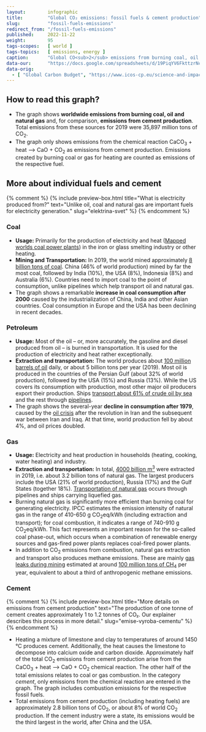 ```yaml
---
layout:        infographic
title:         "Global CO₂ emissions: fossil fuels & cement production"
slug:          "fossil-fuels-emissions"
redirect_from: "/fossil-fuels-emissions"
published:     2022-11-22
weight:        95
tags-scopes:   [ world ]
tags-topics:   [ emissions, energy ]
caption:       "Global CO<sub>2</sub> emissions from burning coal, oil and gas have quadrupled over the past 60 years. These emissions will have to be reduced to almost zero if we are to achieve carbon neutrality."
data-our:      "https://docs.google.com/spreadsheets/d/19PiqYV6FkttzrNcjkbTQmphzxgydtTc1MB6nDZpybj0/edit?usp=sharing"
data-orig:
  - [ "Global Carbon Budget", "https://www.icos-cp.eu/science-and-impact/global-carbon-budget/2020" ]
---
```


## How to read this graph?

* The graph shows **worldwide emissions from burning coal, oil and natural gas** and, for comparison, **emissions from cement production**. Total emissions from these sources for 2019 were 35,897 million tons of CO<sub>2</sub>.
* The graph only shows emissions from the chemical reaction CaCO<sub>3</sub> + heat ⟶ CaO + CO<sub>2</sub> as emissions from cement production. Emissions created by burning coal or gas for heating are counted as emissions of the respective fuel.

## More about individual fuels and cement

{% comment %}
{% include preview-box.html
    title="What is electricity produced from?"
    text="Unlike oil, coal and natural gas are important fuels for electricity generation."
    slug="elektrina-svet"
%}
{% endcomment %}

### Coal

* **Usage:** Primarily for the production of electricity and heat ([Mapped worlds coal power plants](https://www.carbonbrief.org/mapped-worlds-coal-power-plants)) in the iron or glass smelting industry or other heating.
* **Mining and Transportation:** In 2019, the world mined approximately [8 billion tons of coal](https://www.iea.org/reports/coal-information-overview). China (46% of world production) mined by far the most coal, followed by India (10%), the USA (8%), Indonesia (8%) and Australia (6%). Countries need to import coal to the point of consumption, unlike pipelines which help transport oil and natural gas.
* The graph shows a remarkable **increase in coal consumption after 2000** caused by the industrialization of China, India and other Asian countries. Coal consumption in Europe and the USA has been declining in recent decades.

### Petroleum

* **Usage:** Most of the oil – or, more accurately, the gasoline and diesel produced from oil – is burned in transportation. It is used for the production of electricity and heat rather exceptionally.
* **Extraction and transportation:** The world produces about [100 million barrels of oil](https://www.eia.gov/outlooks/steo/report/global_oil.php) daily, or about 5 billion tons per year (2019). Most oil is produced in the countries of the Persian Gulf (about 32% of world production), followed by the USA (15%) and Russia (13%). While the US covers its consumption with production, most other major oil producers export their production. Ships [transport about 61% of crude oil by sea](https://talkbusiness.net/2017/08/61-of-global-crude-oil-and-petroleum-products-transported-by-sea/) and the rest through [ pipelines](http://worldmap.harvard.edu/data/geonode:global_oil_pipelines_7z9).
* The graph shows the several-year **decline in consumption after 1979**, caused by the [oil crisis](https://en.wikipedia.org/wiki/1979_oil_crisis) after the revolution in Iran and the subsequent war between Iran and Iraq. At that time, world production fell by about 4%, and oil prices doubled.

### Gas

* **Usage:** Electricity and heat production in households (heating, cooking, water heating) and industry.
* **Extraction and transportation:** In total, [4000 billion m<sup>3</sup>](https://www.bp.com/content/dam/bp/business-sites/en/global/corporate/pdfs/energy-economics/statistical-review/bp-stats-review-2019-natural-gas.pdf) were extracted in 2019, i.e. about 3.2 billion tons of natural gas. The largest producers include the USA (21% of world production), Russia (17%) and the Gulf States (together 18%). [Transportation of natural gas](https://en.wikipedia.org/wiki/Natural_gas#/media/File:Global_Gas_trade_both_LNG_and_Pipeline.png) occurs through pipelines and ships carrying liquefied gas.
* Burning natural gas is significantly more efficient than burning coal for generating electricity. <glossary id="ipcc">IPCC</glossary> estimates the emission intensity of natural gas in the range of 410-650 g CO<sub>2</sub>eq/kWh (including extraction and transport); for coal combustion, it indicates a range of 740-910 g CO<sub>2</sub>eq/kWh. This fact represents an important reason for the so-called <glossary id="phase-out">coal phase-out</glossary>, which occurs when a combination of renewable energy sources and gas-fired power plants replaces coal-fired power plants.
* In addition to CO<sub>2</sub> emissions from combustion, natural gas extraction and transport also produces methane emissions. These are mainly [gas leaks during mining](https://en.wikipedia.org/wiki/Fugitive_emission) estimated at around [100 million tons of CH<sub>4</sub>](https://www.carbonbrief.org/scientists-concerned-by-record-high-global-methane-emissions) per year, equivalent to about a third of anthropogenic methane emissions.

### Cement
{% comment %}
{% include preview-box.html
    title="More details on emissions from cement production"
    text="The production of one tonne of cement creates approximately 1 to 1.2 tonnes of CO₂. Our explainer describes this process in more detail."
    slug="emise-vyroba-cementu"
%}
{% endcomment %}

* Heating a mixture of limestone and clay to temperatures of around 1450 °C produces cement. Additionally, the heat causes the limestone to decompose into calcium oxide and carbon dioxide. Approximately half of the total CO<sub>2</sub> emissions from cement production arise from the CaCO<sub>3</sub> + heat ⟶ CaO + CO<sub>2</sub> chemical reaction. The other half of the total emissions relates to coal or gas combustion. In the category *cement*, only emissions from the chemical reaction are entered in the graph. The graph includes combustion emissions for the respective fossil fuels.
* Total emissions from cement production (including heating fuels) are approximately 2.8 billion tons of CO<sub>2</sub>, or about 8% of world CO<sub>2</sub> production. If the cement industry were a state, its emissions would be the third largest in the world, after China and the USA.
